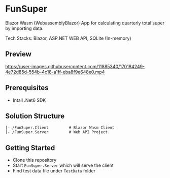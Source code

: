 # FunSuper

Blazor Wasm (WebassemblyBlazor) App for calculating quarterly total super by importing data.

Tech Stacks: Blazor, ASP.NET WEB API, SQLite (In-memory)

## Preview

https://user-images.githubusercontent.com/11885340/170184249-4e72d85d-554b-4c18-a1ff-eba8f9e648e0.mp4

## Prerequisites

* Intall .Net6 SDK

## Solution Structure

    |- /FunSuper.Client         # Blazor Wasm Client
    |- /FunSuper.Server         # Web API Project

## Getting Started

* Clone this repository
* Start `FunSuper.Server` which will serve the client
* Find test data file under `TestData` folder
